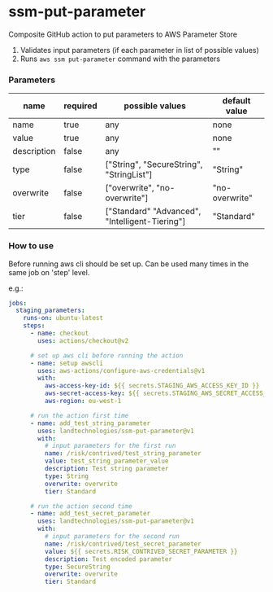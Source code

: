 # ssm-put-parameter
Composite GitHub action to put parameters to AWS Parameter Store
1) Validates input parameters (if each parameter in list of possible values)
2) Runs `aws ssm put-parameter` command with the parameters

### Parameters

| name | required | possible values | default value |
|------|----------|-----------------|-----------------|
| name | true | any | none |
| value | true | any | none |
| description | false | any | "" |
| type | false | ["String", "SecureString", "StringList"] | "String" |
| overwrite | false | ["overwrite", "no-overwrite"] | "no-overwrite" |
| tier | false | ["Standard" "Advanced", "Intelligent-Tiering"] | "Standard" |
 
### How to use
Before running aws cli should be set up. Can be used many times in the same job on 'step' level. 

e.g.:
```yaml
jobs:
  staging_parameters:
    runs-on: ubuntu-latest
    steps:
      - name: checkout
        uses: actions/checkout@v2

      # set up aws cli before running the action
      - name: setup awscli
        uses: aws-actions/configure-aws-credentials@v1
        with:
          aws-access-key-id: ${{ secrets.STAGING_AWS_ACCESS_KEY_ID }}
          aws-secret-access-key: ${{ secrets.STAGING_AWS_SECRET_ACCESS_KEY }}
          aws-region: eu-west-1

      # run the action first time
      - name: add_test_string_parameter
        uses: landtechnologies/ssm-put-parameter@v1
        with:
          # input parameters for the first run
          name: /risk/contrived/test_string_parameter
          value: test_string_parameter_value
          description: Test string parameter
          type: String
          overwrite: overwrite
          tier: Standard

      # run the action second time
      - name: add_test_secret_parameter
        uses: landtechnologies/ssm-put-parameter@v1
        with:
          # input parameters for the second run
          name: /risk/contrived/test_secret_parameter
          value: ${{ secrets.RISK_CONTRIVED_SECRET_PARAMETER }}
          description: Test encoded parameter
          type: SecureString
          overwrite: overwrite
          tier: Standard
```


